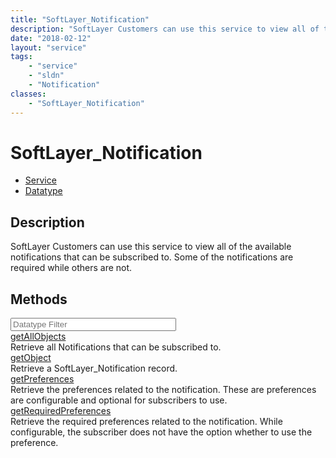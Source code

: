 ```yaml
---
title: "SoftLayer_Notification"
description: "SoftLayer Customers can use this service to view all of the available notifications that can be subscribed to. Some of t... "
date: "2018-02-12"
layout: "service"
tags:
    - "service"
    - "sldn"
    - "Notification"
classes:
    - "SoftLayer_Notification"
---
```

# SoftLayer_Notification
<div id='service-datatype'>
    <ul id='sldn-reference-tabs'>
    <li id='service'> <a href='/reference/services/SoftLayer_Notification' >Service</a></li>    <li id='datatype'> <a href='/reference/datatypes/SoftLayer_Notification' >Datatype</a></li>
    </ul>
</div>

## Description
SoftLayer Customers can use this service to view all of the available notifications that can be subscribed to. Some of the notifications are required while others are not. 



        
<div id="properties" class="content">
    <h2>Methods</h2>
    <div class="view-filters">
        <div class="clearfix">
            <div class="search-input-box">
                <input placeholder="Datatype Filter" onkeyup="titleSearch(inputId='edit-combine', divId='method-div', elementClass='method-row')" 
                    type="text" id="edit-combine" value="" size="30" maxlength="128" class="form-text">
            </div>
        </div>
    </div>
    <div id="method-div">
            <div class="method-row">
                        <span class='view-field-title'><a href='/reference/services/SoftLayer_Notification/getAllObjects'> getAllObjects</a> </span>
            <div class='views-field-body'>Retrieve all Notifications that can be subscribed to.</div>
        </div>
            <div class="method-row">
                        <span class='view-field-title'><a href='/reference/services/SoftLayer_Notification/getObject'> getObject</a> </span>
            <div class='views-field-body'>Retrieve a SoftLayer_Notification record.</div>
        </div>
            <div class="method-row">
                        <span class='view-field-title'><a href='/reference/services/SoftLayer_Notification/getPreferences'> getPreferences</a> </span>
            <div class='views-field-body'>Retrieve the preferences related to the notification. These are preferences are configurable and optional for subscribers to use.</div>
        </div>
            <div class="method-row">
                        <span class='view-field-title'><a href='/reference/services/SoftLayer_Notification/getRequiredPreferences'> getRequiredPreferences</a> </span>
            <div class='views-field-body'>Retrieve the required preferences related to the notification. While configurable, the subscriber does not have the option whether to use the preference.</div>
        </div>
        </div>
</div>

